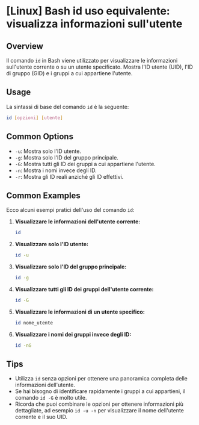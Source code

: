 # [Linux] Bash id uso equivalente: visualizza informazioni sull'utente

## Overview
Il comando `id` in Bash viene utilizzato per visualizzare le informazioni sull'utente corrente o su un utente specificato. Mostra l'ID utente (UID), l'ID di gruppo (GID) e i gruppi a cui appartiene l'utente.

## Usage
La sintassi di base del comando `id` è la seguente:

```bash
id [opzioni] [utente]
```

## Common Options
- `-u`: Mostra solo l'ID utente.
- `-g`: Mostra solo l'ID del gruppo principale.
- `-G`: Mostra tutti gli ID dei gruppi a cui appartiene l'utente.
- `-n`: Mostra i nomi invece degli ID.
- `-r`: Mostra gli ID reali anziché gli ID effettivi.

## Common Examples
Ecco alcuni esempi pratici dell'uso del comando `id`:

1. **Visualizzare le informazioni dell'utente corrente:**
   ```bash
   id
   ```

2. **Visualizzare solo l'ID utente:**
   ```bash
   id -u
   ```

3. **Visualizzare solo l'ID del gruppo principale:**
   ```bash
   id -g
   ```

4. **Visualizzare tutti gli ID dei gruppi dell'utente corrente:**
   ```bash
   id -G
   ```

5. **Visualizzare le informazioni di un utente specifico:**
   ```bash
   id nome_utente
   ```

6. **Visualizzare i nomi dei gruppi invece degli ID:**
   ```bash
   id -nG
   ```

## Tips
- Utilizza `id` senza opzioni per ottenere una panoramica completa delle informazioni dell'utente.
- Se hai bisogno di identificare rapidamente i gruppi a cui appartieni, il comando `id -G` è molto utile.
- Ricorda che puoi combinare le opzioni per ottenere informazioni più dettagliate, ad esempio `id -u -n` per visualizzare il nome dell'utente corrente e il suo UID.